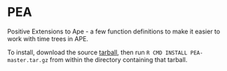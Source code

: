PEA
===

Positive Extensions to Ape - a few function definitions to make it
easier to work with time trees in APE.

To install, download the source
[tarball](https://github.com/tgvaughan/PEA/archive/master.tar.gz),
then run `R CMD INSTALL PEA-master.tar.gz` from within the directory
containing that tarball.
